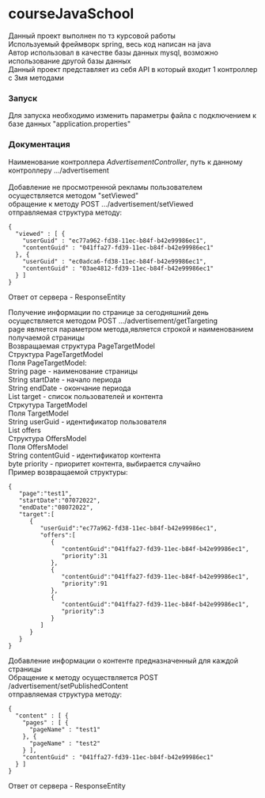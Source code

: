 # courseJavaSchool
Данный проект выполнен по тз курсовой работы<br />
Используемый фреймворк spring, весь код написан на java<br />
Автор использовал в качестве базы данных mysql, возможно использование другой базы данных<br />
Данный проект представляет из себя API в который входит 1 контроллер с 3мя методами <br />
### Запуск
Для запуска необходимо изменить параметры файла с подключением к базе данных "application.properties"<br />
### Документация
Наименование контроллера _AdvertisementController_, путь к данному контроллеру .../advertisement<br /><br />
Добавление не просмотренной рекламы пользователем осуществляется методом "setViewed"<br />
обращение к методу POST .../advertisement/setViewed<br />
отправляемая структура методу:<br />
```
{
  "viewed" : [ {
    "userGuid" : "ec77a962-fd38-11ec-b84f-b42e99986ec1",
    "contentGuid" : "041ffa27-fd39-11ec-b84f-b42e99986ec1"
  }, {
    "userGuid" : "ec0adca6-fd38-11ec-b84f-b42e99986ec1",
    "contentGuid" : "03ae4812-fd39-11ec-b84f-b42e99986ec1"
  } ]
}
```
Ответ от сервера - ResponseEntity
<br />

Получение информации по странице за сегодняшний день осуществляется методом POST .../advertisement/getTargeting<br />
page является параметром метода,является строкой и наименованием получаемой страницы<br />
Возвращаемая структура PageTargetModel<br />
Структура PageTargetModel<br />
Поля PageTargetModel:<br />
String page - наименование страницы<br />
String startDate - начало периода<br />
String endDate - окончание периода<br />
List<TargetModel> target - список пользователей и контента<br />
Стркутура TargetModel<br />
Поля TargetModel<br />
String userGuid - идентификатор пользователя<br />
List<OffersModel> offers<br />
Структура OffersModel<br />
Поля OffersModel<br />
String contentGuid - идентификатор контента<br />
byte priority - приоритет контента, выбирается случайно<br />
Пример возвращаемой структуры:<br />
```
{
   "page":"test1",
   "startDate":"07072022",
   "endDate":"08072022",
   "target":[
      {
         "userGuid":"ec77a962-fd38-11ec-b84f-b42e99986ec1",
         "offers":[
            {
               "contentGuid":"041ffa27-fd39-11ec-b84f-b42e99986ec1",
               "priority":31
            },
            {
               "contentGuid":"041ffa27-fd39-11ec-b84f-b42e99986ec1",
               "priority":91
            },
            {
               "contentGuid":"041ffa27-fd39-11ec-b84f-b42e99986ec1",
               "priority":3
            }
         ]
      }
   }
}
```
Добавление информации о контенте предназначенный для каждой страницы<br />
Обращение к методу осуществляется POST /advertisement/setPublishedContent<br />
отправляемая структура методу:<br />
```
{
  "content" : [ {
    "pages" : [ {
      "pageName" : "test1"
    }, {
      "pageName" : "test2"
    } ],
    "contentGuid" : "041ffa27-fd39-11ec-b84f-b42e99986ec1"
  } ]
}
```
Ответ от сервера - ResponseEntity
<br />





